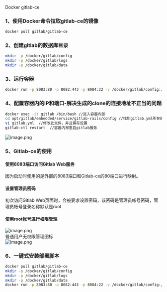 Docker gitlab-ce
<a name="12Imy"></a>
### 1、使用Docker命令拉取gitlab-ce的镜像
```bash
docker pull gitlab/gitlab-ce
```
<a name="0SXuo"></a>
### 2、创建gitlab的数据库目录
```bash
mkdir -p /docker/gitlab/config
mkdir -p /docker/gitlab/logs
mkdir -p /docker/gitlab/data
```
<a name="hJ0ZJ"></a>
### 3、运行容器
```bash
docker run -p 8083:80 -p 8082:443 -p 8084:22 -v /docker/gitlab/config:/etc/gitlab -v /docker/gitlab/logs:/var/log/gitlab -v /docker/gitlab/data:/var/opt/gitlab --name=gitlab --privileged=true gitlab/gitlab-ce:latest
```
<a name="zwjEp"></a>
### 4、配置容器内的IP和端口-解决生成的clone的连接地址不正当的问题
```bash
docker exec -it gitlab /bin/bash //进入容器内部
cd opt/gitlab/embedded/service/gitlab-rails/config //找到gitlab.yml所在的路径
vi gitlab.yml  //修改此文件，并且保存设置
gitlab-ctl restart  //容器内部重启gitlab服务
```
![image.png](https://cdn.nlark.com/yuque/0/2020/png/396745/1608193048371-25311332-81dd-499c-8495-cf465061ac5a.png#averageHue=%23414141&height=583&id=Wl96f&originHeight=1750&originWidth=3323&originalType=binary&ratio=1&rotation=0&showTitle=false&size=2261400&status=done&style=none&title=&width=1107.6666666666667)
<a name="r5duP"></a>
### 5、Gitlab-ce的使用
<a name="E1L2m"></a>
#### 使用8083端口访问Gitlab Web服务
因为启动时使用的是外部的8083端口和Gitlab-ce的80端口进行映射。
<a name="CKaYn"></a>
#### 设置管理员密码
初次访问Gitlab Web页面时，会被要求设置密码，该密码是管理员帐号密码，管理员帐号登录名称默认是root
<a name="XtL3t"></a>
#### 使用root帐号进行权限管理
![image.png](https://cdn.nlark.com/yuque/0/2020/png/396745/1608213744514-901faa9b-a250-43c8-be13-51786e5c3d28.png#averageHue=%23faf9f9&height=170&id=oPxsq&originHeight=509&originWidth=3798&originalType=binary&ratio=1&rotation=0&showTitle=false&size=122838&status=done&style=shadow&title=&width=1266)<br />普通用户无权限管理图标<br />![image.png](https://cdn.nlark.com/yuque/0/2020/png/396745/1608213805986-ff2394ec-28ae-4834-a325-8f9dc5b650fb.png#averageHue=%23dda277&height=163&id=JFtPo&originHeight=490&originWidth=3798&originalType=binary&ratio=1&rotation=0&showTitle=false&size=105052&status=done&style=shadow&title=&width=1266)
<a name="bE3b4"></a>
### 6、一键式安装部署脚本
```bash
docker pull gitlab/gitlab-ce
mkdir -p /docker/gitlab/config
mkdir -p /docker/gitlab/logs
mkdir -p /docker/gitlab/data
docker run -p 8083:80 -p 8082:443 -p 8084:22 -v /docker/gitlab/config:/etc/gitlab -v /docker/gitlab/logs:/var/log/gitlab -v /docker/gitlab/data:/var/opt/gitlab --name=gitlab --privileged=true gitlab/gitlab-ce:latest
```
